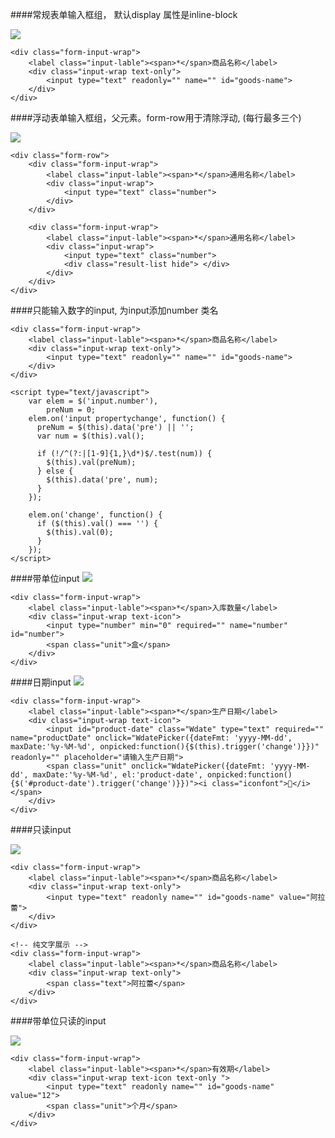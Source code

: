 ####常规表单输入框组， 默认display 属性是inline-block

![](http://jc519.oss-cn-beijing.aliyuncs.com/060b4c946e47256221fc857bec78d9e7.jpg)
```
<div class="form-input-wrap">
    <label class="input-lable"><span>*</span>商品名称</label>
    <div class="input-wrap text-only">  
        <input type="text" readonly="" name="" id="goods-name">
    </div>
</div>
``` 
	
####浮动表单输入框组，父元素。form-row用于清除浮动, (每行最多三个)

![](http://jc519.oss-cn-beijing.aliyuncs.com/2c69acb0dca0b5f0c7b0ff4a9a30fce5.jpg)

```
<div class="form-row">
    <div class="form-input-wrap">
        <label class="input-lable"><span>*</span>通用名称</label>
        <div class="input-wrap">
            <input type="text" class="number">
        </div>
    </div>
    
    <div class="form-input-wrap">
        <label class="input-lable"><span>*</span>通用名称</label>
        <div class="input-wrap">
            <input type="text" class="number">
            <div class="result-list hide"> </div>
        </div>
    </div>
</div>
```



####只能输入数字的input, 为input添加number 类名

```
<div class="form-input-wrap">
    <label class="input-lable"><span>*</span>商品名称</label>
    <div class="input-wrap text-only">  
        <input type="text" readonly="" name="" id="goods-name">
    </div>
</div>

<script type="text/javascript">
    var elem = $('input.number'),
        preNum = 0;
    elem.on('input propertychange', function() {
      preNum = $(this).data('pre') || '';
      var num = $(this).val();
      
      if (!/^(?:|[1-9]{1,}\d*)$/.test(num)) {
        $(this).val(preNum);
      } else {
        $(this).data('pre', num);
      }  
    });
    
    elem.on('change', function() {
      if ($(this).val() === '') {
        $(this).val(0);
      }
    });
</script>
```
####带单位input
![](http://jc519.oss-cn-beijing.aliyuncs.com/003a6c4fddf865cb90ecdb9cc794d0c7.jpg)

```
<div class="form-input-wrap">
    <label class="input-lable"><span>*</span>入库数量</label>
    <div class="input-wrap text-icon">
        <input type="number" min="0" required="" name="number" id="number">
        <span class="unit">盒</span>
    </div>
</div>
```
####日期input 
![](http://jc519.oss-cn-beijing.aliyuncs.com/6a56728b5ab4b43d1597052842a5ec7c.jpg)
```
<div class="form-input-wrap">
    <label class="input-lable"><span>*</span>生产日期</label>
    <div class="input-wrap text-icon">
        <input id="product-date" class="Wdate" type="text" required="" name="productDate" onclick="WdatePicker({dateFmt: 'yyyy-MM-dd', maxDate:'%y-%M-%d', onpicked:function(){$(this).trigger('change')}})" readonly="" placeholder="请输入生产日期"> 
        <span class="unit" onclick="WdatePicker({dateFmt: 'yyyy-MM-dd', maxDate:'%y-%M-%d', el:'product-date', onpicked:function(){$('#product-date').trigger('change')}})"><i class="iconfont"></i></span>
    </div>
</div>
```

####只读input 

![](http://jc519.oss-cn-beijing.aliyuncs.com/a4f580d8717c07c09aebafd5c2617dfe.jpg)
```
<div class="form-input-wrap">
    <label class="input-lable"><span>*</span>商品名称</label>
    <div class="input-wrap text-only">   
        <input type="text" readonly name="" id="goods-name" value="阿拉蕾">
    </div>
</div>

<!-- 纯文字展示 -->
<div class="form-input-wrap">
    <label class="input-lable"><span>*</span>商品名称</label>
    <div class="input-wrap text-only">   
        <span class="text">阿拉蕾</span>
    </div>
</div>

```	

####带单位只读的input

![](http://jc519.oss-cn-beijing.aliyuncs.com/feda3d1cd900befaad0c82168d826521.jpg)
```
<div class="form-input-wrap">
    <label class="input-lable"><span>*</span>有效期</label>
    <div class="input-wrap text-icon text-only ">
        <input type="text" readonly name="" id="goods-name" value="12"> 
        <span class="unit">个月</span>
    </div>
</div>
```
